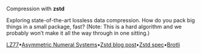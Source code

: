 Compression with **zstd**

Exploring state-of-the-art lossless data compression. How do you pack big things in a small package, fast? (Note: This is a hard algorithm and we probably won’t make it all the way through in one sitting.)

[LZ77](https://blog.coderspirit.xyz/blog/2023/06/04/exploring-the-lz77-algorithm/)•[Asymmetric Numeral Systems](https://kedartatwawadi.github.io/post--ANS/)•[Zstd blog post](https://engineering.fb.com/2016/08/31/core-infra/smaller-and-faster-data-compression-with-zstandard/)•[Zstd spec](https://github.com/facebook/zstd/blob/v1.5.5/doc/zstd_compression_format.md)•[Brotli](https://datatracker.ietf.org/doc/html/rfc7932)